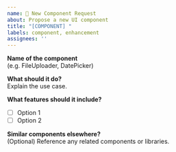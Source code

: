 ```yaml
---
name: 🧩 New Component Request
about: Propose a new UI component
title: "[COMPONENT] "
labels: component, enhancement
assignees: ''
---
```


**Name of the component**  
(e.g. FileUploader, DatePicker)

**What should it do?**  
Explain the use case.

**What features should it include?**
- [ ] Option 1
- [ ] Option 2

**Similar components elsewhere?**  
(Optional) Reference any related components or libraries.
